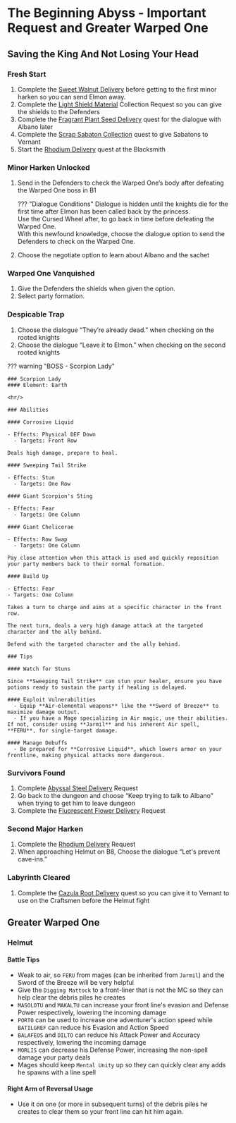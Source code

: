 # The Beginning Abyss - Important Request and Greater Warped One

## Saving the King And Not Losing Your Head

### Fresh Start

1. Complete the [Sweet Walnut Delivery](requests.md#sweet-walnut) before getting to the first minor harken so you can send Elmon away.
2. Complete the [Light Shield Material](requests.md#light-shield-material) Collection Request so you can give the shields to the Defenders  
3. Complete the [Fragrant Plant Seed Delivery](requests.md#fragrant-plant-seed-delivery) quest for the dialogue with Albano later  
4. Complete the [Scrap Sabaton Collection](requests.md#scrap-sabaton-collection) quest to give Sabatons to Vernant  
5. Start the [Rhodium Delivery](requests.md#rhodium-delivery) quest at the Blacksmith

### Minor Harken Unlocked

1. Send in the Defenders to check the Warped One’s body after defeating the Warped One boss in B1  

    ??? "Dialogue Conditions"
        Dialogue is hidden until the knights die for the first time after Elmon has been called back by the princess.  
        Use the Cursed Wheel after, to go back in time before defeating the Warped One.  
        With this newfound knowledge, choose the dialogue option to send the Defenders to check on the Warped One.

2. Choose the negotiate option to learn about Albano and the sachet  

### Warped One Vanquished

   1. Give the Defenders the shields when given the option.
   2. Select party formation.

### Despicable Trap

   1. Choose the dialogue “They’re already dead.” when checking on the rooted knights  
   2. Choose the dialogue “Leave it to Elmon.” when checking on the second rooted knights  

??? warning "BOSS - Scorpion Lady"

    ### Scorpion Lady 
    #### Element: Earth

    <hr/>

    ### Abilities

    #### Corrosive Liquid
    
    - Effects: Physical DEF Down
      - Targets: Front Row
    
    Deals high damage, prepare to heal.
    
    #### Sweeping Tail Strike
    
    - Effects: Stun
      - Targets: One Row
    
    #### Giant Scorpion's Sting
    
    - Effects: Fear
      - Targets: One Column
    
    #### Giant Chelicerae
    
    - Effects: Row Swap
      - Targets: One Column
    
    Pay close attention when this attack is used and quickly reposition your party members back to their normal formation.
    
    #### Build Up
    
    - Effects: Fear
    - Targets: One Column
    
    Takes a turn to charge and aims at a specific character in the front row.
    
    The next turn, deals a very high damage attack at the targeted character and the ally behind.
    
    Defend with the targeted character and the ally behind.

    ### Tips
    
    #### Watch for Stuns
    
    Since **Sweeping Tail Strike** can stun your healer, ensure you have potions ready to sustain the party if healing is delayed.

    #### Exploit Vulnerabilities
      - Equip **Air-elemental weapons** like the **Sword of Breeze** to maximize damage output.
      - If you have a Mage specializing in Air magic, use their abilities. If not, consider using **Jarmil** and his inherent Air spell, **FERU**, for single-target damage.
    
    #### Manage Debuffs
      - Be prepared for **Corrosive Liquid**, which lowers armor on your frontline, making physical attacks more dangerous.
   


### Survivors Found

1. Complete [Abyssal Steel Delivery](requests.md#abyssal-steel-delivery) Request  
2. Go back to the dungeon and choose “Keep trying to talk to Albano” when trying to get him to leave dungeon  
3. Complete the [Fluorescent Flower Delivery](requests.md#fluorescent-flower-delivery) Request  


### Second Major Harken

1. Complete the [Rhodium Delivery](requests.md#rhodium-delivery) Request  
2. When approaching Helmut on B8, Choose the dialogue “Let's prevent cave-ins.”  

### Labyrinth Cleared

1. Complete the [Cazula Root Delivery](requests.md#cazula-root-delivery) quest so you can give it to Vernant to use on the Craftsmen before the Helmut fight


## Greater Warped One

### Helmut

#### Battle Tips

* Weak to air, so `FERU` from mages (can be inherited from `Jarmil`) and the Sword of the Breeze will be very helpful
* Give the `Digging Mattock` to a front-liner that is not the MC so they can help clear the debris piles he creates
* `MASOLOTU` and `MAKALTU` can increase your front line's evasion and Defense Power respectively, lowering the incoming damage
* `PORTO` can be used to increase one adventurer's action speed while `BATILGREF` can reduce his Evasion and Action Speed
* `BALAFEOS` and `DILTO` can reduce his Attack Power and Accuracy respectively, lowering the incoming damage
* `MORLIS` can decrease his Defense Power, increasing the non-spell damage your party deals
* Mages should keep `Mental Unity` up so they can quickly clear any adds he spawns with a line spell

#### Right Arm of Reversal Usage

* Use it on one (or more in subsequent turns) of the debris piles he creates to clear them so your front line can hit him again.
